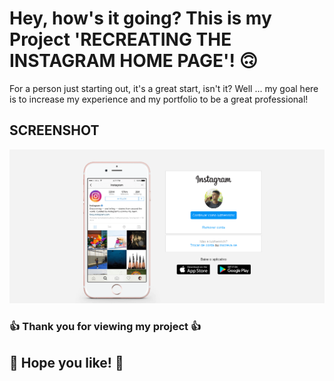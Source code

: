 # Hey, how's it going? This is my Project 'RECREATING THE INSTAGRAM HOME PAGE'! 🙃

For a person just starting out, it's a great start, isn't it? Well ... my goal here is to increase my experience and my portfolio to be a great professional!

## SCREENSHOT 
![Screenshot Desktop](/readme.image/instagram-main.png)

### :+1: Thank you for viewing my project :+1:

## 🚀 Hope you like! 🚀
